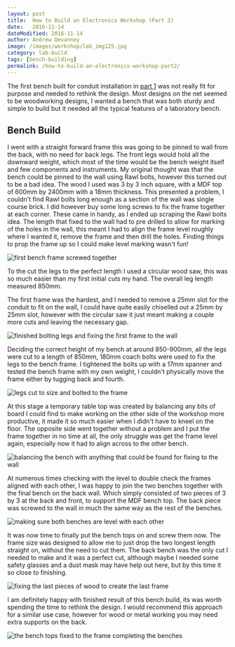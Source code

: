 ```yaml
---
layout: post
title:  How to Build an Electronics Workshop (Part 2)
date:   2016-11-14
dateModified: 2016-11-14
author: Andrew Devanney
image: /images/workshop/lab_img125.jpg
category: lab-build
tags: [bench-building]
permalink: /how-to-build-an-electronics-workshop-part2/
---
```


The first bench built for conduit installation in [part 1] was not really fit for purpose and needed to rethink the design. Most designs on the net seemed to be woodworking designs, I wanted a bench that was both sturdy and simple to build but it needed all the typical features of a laboratory bench.<!--more-->

## Bench Build

I went with a straight forward frame this was going to be pinned to wall from the back, with no need for back legs. The front legs would hold all the downward weight, which most of the time would be the bench weight itself and few components and instruments. My original thought was that the bench could be pinned to the wall using Rawl bolts, however this turned out to be a bad idea. The wood I used was 3 by 3 inch square, with a MDF top of 600mm by 2400mm with a 18mm thickness. This presented a problem, I couldn't find Rawl bolts long enough as a section of the wall was single course brick. I did however buy some long screws to fix the frame together at each corner. These came in handy, as I ended up scraping the Rawl bolts idea. The length that fixed to the wall had to pre drilled to allow for marking of the holes in the wall, this meant I had to align the frame level roughly where I wanted it, remove the frame and then drill the holes. Finding things to prop the frame up so I could make level marking wasn't fun!

![first bench frame screwed together][frame-building]

To the cut the legs to the perfect length I used a circular wood saw, this was so much easier than my first initial cuts my hand. The overall leg length measured 850mm.

The first frame was the hardest, and I needed to remove a 25mm slot for the conduit to fit on the wall, I could have quite easily chiselled out a 25mm by 25mm slot, however with the circular saw it just meant making a couple more cuts and leaving the necessary gap.

![finished bolting legs and fixing the first frame to the wall][first-bench-frame]

Deciding the correct height of my bench at around 850-900mm, all the legs were cut to a length of 850mm, 180mm coach bolts were used to fix the legs to the bench frame. I tightened the bolts up with a 17mm spanner and tested the bench frame with my own weight, I couldn't physically move the frame either by tugging back and fourth.

![legs cut to size and bolted to the frame][fixing-legs]

At this stage a temporary table top was created by balancing any bits of board I could find to make working on the other side of the workshop more productive, it made it so much easier when I didn't have to kneel on the floor. The opposite side went together without a problem and I put the frame together in no time at all, the only struggle was get the frame level again, especially now it had to align across to the other bench.

![balancing the bench with anything that could be found for fixing to the wall][level-benches]

At numerous times checking with the level to double check the frames aligned with each other, I was happy to join the two benches together with the final bench on the back wall. Which simply consisted of two pieces of 3 by 3 at the back and front, to support the MDF bench top. The back piece was screwed to the wall in much the same way as the rest of the benches.

![making sure both benches are level with each other][two-bench-frames]

It was now time to finally put the bench tops on and screw them now. The frame size was designed to allow me to just drop the two longest length straight on, without the need to cut them. The back bench was the only cut I needed to make and it was a perfect cut, although maybe I needed some safety glasses and a dust mask may have help out here, but by this time it so close to finishing.

![fixing the last pieces of wood to create the last frame][all-bench-frames]

I am definitely happy with finished result of this bench build, its was worth spending the time to rethink the design. I would recommend this approach for a similar use case, however for wood or metal working you may need extra supports on the back.

![the bench tops fixed to the frame completing the benches][finished-benches]

[part 1]: http://tronixworkshop.io/how-to-build-an-electronics-workshop-part1/

[frame-building]:/images/workshop/lab_img92.jpg "First bench frame screwed together with 180mm screws, this frame need a 25mm slot removed for conduit"
[first-bench-frame]:/images/workshop/lab_img100.jpg "Frame finished by bolted legs to frame and screwed to the wall"
[fixing-legs]:/images/workshop/lab_img103.jpg "The legs cut to 850mm, holes drilled at 12-14mm and bolted to the frame with 180mm coach bolt"
[level-benches]:/images/workshop/lab_img107.jpg "Making the bench level by balancing the bench with anything that could be found for marking and fixing to the wall"
[two-bench-frames]:/images/workshop/lab_img110.jpg "Checking the benches align and making sure both benches are level with each other"
[all-bench-frames]:/images/workshop/lab_img119.jpg "fixing the last pieces of wood to create the last frame"
[finished-benches]:/images/workshop/lab_img125.jpg "The bench tops fixed to the frame, screwed down completing the benches"
